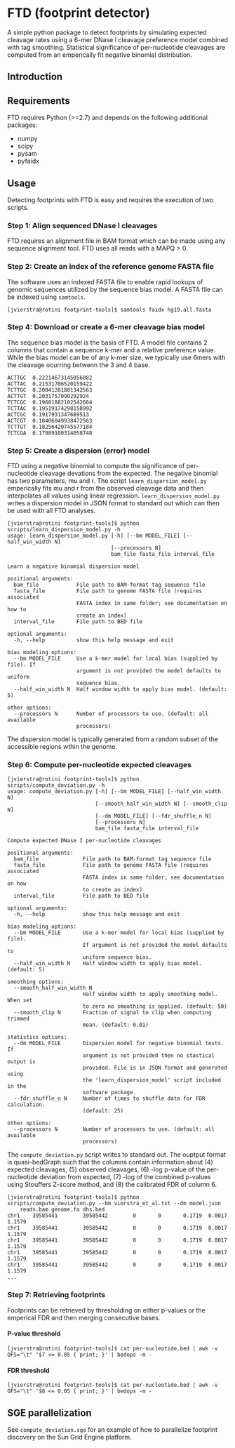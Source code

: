 # FTD (footprint detector)
A simple python package to detect footprints by simulating
expected cleavage rates using a 6-mer DNase I cleavage preference
model combined with tag smoothing. Statistical significance of
per-nucleotide cleavages are computed from an emperically fit 
negative binomial distribution.

## Introduction

## Requirements

FTD requires Python (>=2.7) and depends on the following additional packages:

* numpy
* scipy
* pysam
* pyfaidx

## Usage

Detecting footprints with FTD is easy and requires the execution of two scripts.

### Step 1: Align sequenced DNase I cleavages

FTD requires an alignment file in BAM format which can be made using any sequence alignment tool. FTD uses all reads with a MAPQ > 0.

### Step 2: Create an index of the reference genome FASTA file

The software uses an indexed FASTA file to enable rapid lookups of genomic sequences utilized by the sequence bias model. A FASTA file can be indexed using `samtools`.

	[jvierstra@rotini footprint-tools]$ samtools faidx hg19.all.fasta

### Step 4: Download or create a 6-mer cleavage bias model

The sequence bias model is the basis of FTD. A model file contains 2 columns that contain a sequence k-mer and a relative preference value. While the bias model can be of any k-mer size, we typically use 6mers with the cleavage ocurring betwenn the 3 and 4 base.
	
	ACTTGC	0.22214673145056082
	ACTTAC	0.21531706520159422
	TCTTGC	0.20841281881342563
	ACTTGT	0.2031757090292924
	TCTCGC	0.19681882102542664
	TCTTAC	0.19519174298158992
	ACTCGC	0.1917931347689513
	ACTCGT	0.18406049938472563
	TCTTGT	0.18256420745577184
	TCTCGA	0.17989100314058748

### Step 5: Create a dispersion (error) model

FTD using a negative binomial to compute the significance of per-nucleotide cleavage devations from the expected. The negative binomial has two parameters, mu and r. The script `learn_dispersion_model.py` emperically fits mu and r from the observed cleavage data and then interpolates all values using linear regression. `learn_dispersion_model.py` writes a dispersion model in JSON format to standard out which can then be used with all FTD analyses.

	[jvierstra@rotini footprint-tools]$ python scripts/learn_dispersion_model.py -h
	usage: learn_dispersion_model.py [-h] [--bm MODEL_FILE] [--half_win_width N]
	                                 [--processors N]
	                                 bam_file fasta_file interval_file

	Learn a negative binomial dispersion model

	positional arguments:
	  bam_file            File path to BAM-format tag sequence file
	  fasta_file          File path to genome FASTA file (requires associated
	                      FASTA index in same folder; see documentation on how to
	                      create an index)
	  interval_file       File path to BED file

	optional arguments:
	  -h, --help          show this help message and exit

	bias modeling options:
	  --bm MODEL_FILE	  Use a k-mer model for local bias (supplied by file). If
	                      argument is not provided the model defaults to uniform
	                      sequence bias.
	  --half_win_width N  Half window width to apply bias model. (default: 5)

	other options:
	  --processors N      Number of processors to use. (default: all available
	                      processors)

The dispersion model is typically generated from a random subset of the accessible regions wthin the genome.

### Step 6: Compute per-nucleotide expected cleavages

	[jvierstra@rotini footprint-tools]$ python scripts/compute_deviation.py -h
	usage: compute_deviation.py [-h] [--bm MODEL_FILE] [--half_win_width N]
	                            [--smooth_half_win_width N] [--smooth_clip N]
	                            [--dm MODEL_FILE] [--fdr_shuffle_n N]
	                            [--processors N]
	                            bam_file fasta_file interval_file

	Compute expected DNase I per-nucleotide cleavages

	positional arguments:
	  bam_file              File path to BAM-format tag sequence file
	  fasta_file            File path to genome FASTA file (requires associated
	                        FASTA index in same folder; see documentation on how
	                        to create an index)
	  interval_file         File path to BED file

	optional arguments:
	  -h, --help            show this help message and exit

	bias modeling options:
	  --bm MODEL_FILE       Use a k-mer model for local bias (supplied by file).
	                        If argument is not provided the model defaults to
	                        uniform sequence bias.
	  --half_win_width N    Half window width to apply bias model. (default: 5)

	smoothing options:
	  --smooth_half_win_width N
	                        Half window width to apply smoothing model. When set
	                        to zero no smoothing is applied. (default: 50)
	  --smooth_clip N       Fraction of signal to clip when computing trimmed
	                        mean. (default: 0.01)

	statistics options:
	  --dm MODEL_FILE		Dispersion model for negative binomial tests. If
	                        argument is not provided then no stastical output is
	                        provided. File is in JSON format and generated using
	                        the 'learn_dispersion_model' script included in the
	                        software package.
	  --fdr_shuffle_n N     Number of times to shuffle data for FDR calculation.
	                        (default: 25)

	other options:
	  --processors N        Number of processors to use. (default: all available
	                        processors)

The `compute_deviation.py` script writes to standard out. The ouptput format is quasi-bedGraph such that the columns contain information about (4) expected cleavages, (5) observed cleavages, (6) -log p-value of the per-nucleotide deviation from expected, (7) -log of the combined p-values using Stouffers Z-score method, and (8) the  calibrated FDR of column 6. 

	[jvierstra@rotini footprint-tools]$ python scripts/compute_deviation.py --bm vierstra_et_al.txt --dm model.json
		reads.bam genome.fa dhs.bed
	chr1    39585441        39585442        0       0       0.1719  0.0017  1.1579
	chr1    39585441        39585442        0       0       0.1719  0.0017  1.1579
	chr1    39585441        39585442        0       0       0.1719  0.0017  1.1579
	chr1    39585441        39585442        0       0       0.1719  0.0017  1.1579
	chr1    39585441        39585442        0       0       0.1719  0.0017  1.1579
	...

### Step 7: Retrieving footprints

Footprints can be retrieved by thresholding on either p-values or the emperical FDR and then merging consecutive bases.

#### P-value threshold 

	[jvierstra@rotini footprint-tools]$ cat per-nucleotide.bed | awk -v OFS="\t" '$7 <= 0.05 { print; }' | bedops -m -

#### FDR threshold

	[jvierstra@rotini footprint-tools]$ cat per-nucleotide.bed | awk -v OFS="\t" '$8 <= 0.05 { print; }' | bedops -m -

## SGE parallelization

See `compute_deviation.sge` for an example of how to parallelize footprint discovery on the Sun Grid Engine platform.

